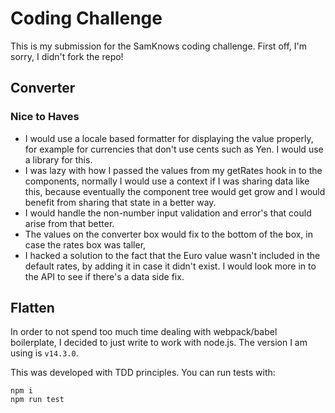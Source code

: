 # Coding Challenge

This is my submission for the SamKnows coding challenge. First off, I'm sorry, I didn't fork the repo!

## Converter

### Nice to Haves

- I would use a locale based formatter for displaying the value properly, for example for currencies that don't use cents such as Yen. I would use a library for this.
- I was lazy with how I passed the values from my getRates hook in to the components, normally I would use a context if I was sharing data like this, because eventually the component tree would get grow and I would benefit from sharing that state in a better way.
- I would handle the non-number input validation and error's that could arise from that better.
- The values on the converter box would fix to the bottom of the box, in case the rates box was taller,
- I hacked a solution to the fact that the Euro value wasn't included in the default rates, by adding it in case it didn't exist. I would look more in to the API to see if there's a data side fix.

## Flatten

In order to not spend too much time dealing with webpack/babel boilerplate, I decided to just write to work with node.js. The version I am using is `v14.3.0`.

This was developed with TDD principles. You can run tests with:

```
npm i
npm run test
```
